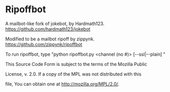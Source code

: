 # Ripoffbot

A mailbot-like fork of jokebot, by Hardmath123. https://github.com/hardmath123/jokebot

Modified to be a mailbot ripoff by zippynk. https://github.com/zippynk/ripoffbot

To run ripoffbot, type "python ripoffbot.py <host> <channel (no #)> [--ssl|--plain] <nick>"

This Source Code Form is subject to the terms of the Mozilla Public

License, v. 2.0. If a copy of the MPL was not distributed with this

file, You can obtain one at http://mozilla.org/MPL/2.0/.